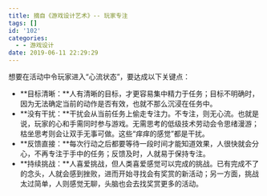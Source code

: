 ```yaml
---
title: 摘自《游戏设计艺术》-- 玩家专注
tags: []
id: '102'
categories:
  - - 游戏设计
date: 2019-06-11 22:29:29
---
```


想要在活动中令玩家进入“心流状态”，要达成以下关键点：

*   **目标清晰：**人有清晰的目标，才更容易集中精力于任务；目标不明确时，因为无法确定当前的动作是否有效，也就不那么沉浸在任务中。
*   **没有干扰：**干扰会从当前任务上偷走专注力。不专注，则无心流。也就是说，玩家的心和手需同时参与游戏。无需思考的低级技术劳动会令思绪漫游；枯坐思考则会让双手无事可做。这些“痒痒的感觉”都是干扰。
*   **反馈直接：**每次行动之后都要等待一段时间才能知道效果，人很快就会分心，不再专注于手中的任务；反馈及时，人就易于保持专注。
*   **持续挑战：**人喜爱挑战，但人类喜爱感觉可以完成的挑战。已有完成不了的念头，人就会感到挫败，进而开始寻找会有奖赏的新活动；另一方面，挑战太过简单，人则感觉无聊，头脑也会去找奖赏更多的活动。